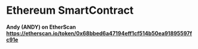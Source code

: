 # Ethereum SmartContract
<b>Andy (ANDY) on EtherScan<b>
<br>
https://etherscan.io/token/0x68bbed6a47194eff1cf514b50ea91895597fc91e
